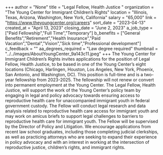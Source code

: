 +++
author = "None"
title = "Legal Fellow, Health Justice	"
organization = "The Young Center for Immigrant Children’s Rights"
location = "Illinois, Texas, Arizona, Washington, New York, California"
salary = "65,000"
link = "https://www.theyoungcenter.org/careers"
sort_date = "2023-04-13"
created_at = "April 13, 2023"
closing_date = "June 2, 2023"
a_job_type = ["Paid Fellowship","Full Time","Temporary"]
b_benefits = ["General Benefits","Retirement","Health Insurance","Paid Vacation","Dental","Vision","Sick time","Professional development"]
c_feedback = ""
aa_degrees_required = "Law degree required"
thumbnail = "../../images/AboutYoungCenter_9a143c11.jpeg"
+++
The Young Center for Immigrant Children’s Rights invites applications for the position of Legal Fellow, Health Justice, to be based in one of the Young Center’s eight locations (Chicago, Harlingen, Houston, Los Angeles, New York, Phoenix, San Antonio, and Washington, DC). This position is full-time and is a two-year fellowship from 2023-2025. The fellowship will not renew or convert into permanent employment at the Young Center. The Legal Fellow, Health Justice, will support the work of the Young Center’s policy team by engaging in legal and policy advocacy towards ensuring access to reproductive health care for unaccompanied immigrant youth in federal government custody. The Fellow will conduct legal research and data analysis related to reproductive health care access for immigrant youth and may work on amicus briefs to support legal challenges to barriers to reproductive health care for immigrant youth. The Fellow will be supervised by the Director of Policy and Litigation. We encourage applications from recent law school graduates, including those completing judicial clerkships, as well as practicing attorneys who are seeking to expand their experience in policy advocacy and with an interest in working at the intersection of reproductive justice, children’s rights, and immigrant rights.     